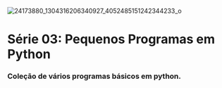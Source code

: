 ![24173880_1304316206340927_4052485151242344233_o](https://github.com/Caio-Cesar-dev/Programas_python_4/assets/148168603/cbb31d22-c06c-4dce-9ee8-0bde3feb367e)
# Série 03: Pequenos Programas em Python 
### Coleção de vários programas básicos em python.
